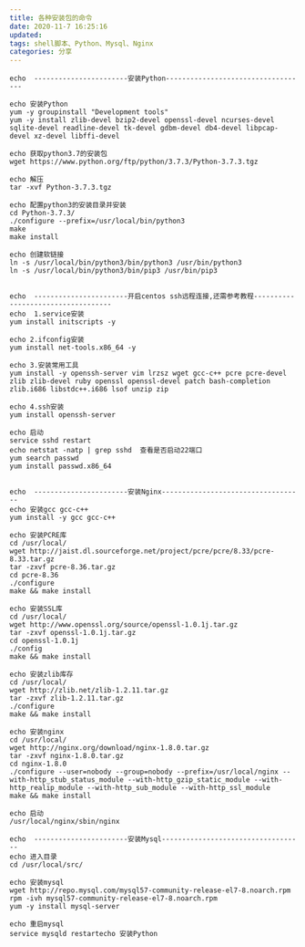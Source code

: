 ```yaml
---
title: 各种安装包的命令
date: 2020-11-7 16:25:16
updated: 
tags: shell脚本、Python、Mysql、Nginx
categories: 分享
---
```


    echo  -----------------------安装Python-----------------------------------
   
    echo 安装Python
    yum -y groupinstall "Development tools"
    yum -y install zlib-devel bzip2-devel openssl-devel ncurses-devel sqlite-devel readline-devel tk-devel gdbm-devel db4-devel libpcap-devel xz-devel libffi-devel
    
    echo 获取python3.7的安装包
    wget https://www.python.org/ftp/python/3.7.3/Python-3.7.3.tgz
    
    echo 解压
    tar -xvf Python-3.7.3.tgz
    
    echo 配置python3的安装目录并安装
    cd Python-3.7.3/
    ./configure --prefix=/usr/local/bin/python3
    make
    make install
    
    echo 创建软链接
    ln -s /usr/local/bin/python3/bin/python3 /usr/bin/python3
    ln -s /usr/local/bin/python3/bin/pip3 /usr/bin/pip3
    
    
    echo  -----------------------开启centos ssh远程连接,还需参考教程-----------------------------------
    echo  1.service安装
    yum install initscripts -y
    
    echo 2.ifconfig安装
    yum install net-tools.x86_64 -y
    
    echo 3.安装常用工具
    yum install -y openssh-server vim lrzsz wget gcc-c++ pcre pcre-devel zlib zlib-devel ruby openssl openssl-devel patch bash-completion zlib.i686 libstdc++.i686 lsof unzip zip
        
    echo 4.ssh安装
    yum install openssh-server
    
    echo 启动
    service sshd restart 
    echo netstat -natp | grep sshd  查看是否启动22端口 
    yum search passwd
    yum install passwd.x86_64 
   
   
    echo  -----------------------安装Nginx-----------------------------------
    echo 安装gcc gcc-c++
    yum install -y gcc gcc-c++
    
    echo 安装PCRE库
    cd /usr/local/
    wget http://jaist.dl.sourceforge.net/project/pcre/pcre/8.33/pcre-8.33.tar.gz
    tar -zxvf pcre-8.36.tar.gz
    cd pcre-8.36
    ./configure
    make && make install
    
    echo 安装SSL库
    cd /usr/local/
    wget http://www.openssl.org/source/openssl-1.0.1j.tar.gz
    tar -zxvf openssl-1.0.1j.tar.gz
    cd openssl-1.0.1j
    ./config
    make && make install
    
    echo 安装zlib库存
    cd /usr/local/
    wget http://zlib.net/zlib-1.2.11.tar.gz
    tar -zxvf zlib-1.2.11.tar.gz
    ./configure
    make && make install
    
    echo 安装nginx
    cd /usr/local/
    wget http://nginx.org/download/nginx-1.8.0.tar.gz
    tar -zxvf nginx-1.8.0.tar.gz
    cd nginx-1.8.0
    ./configure --user=nobody --group=nobody --prefix=/usr/local/nginx --with-http_stub_status_module --with-http_gzip_static_module --with-http_realip_module --with-http_sub_module --with-http_ssl_module
    make && make install
    
    echo 启动
    /usr/local/nginx/sbin/nginx
    
    echo  -----------------------安装Mysql-----------------------------------
    echo 进入目录
    cd /usr/local/src/
    
    echo 安装mysql
    wget http://repo.mysql.com/mysql57-community-release-el7-8.noarch.rpm
    rpm -ivh mysql57-community-release-el7-8.noarch.rpm
    yum -y install mysql-server
    
    echo 重启mysql
    service mysqld restartecho 安装Python
   